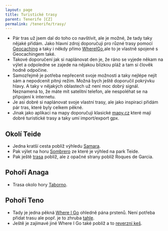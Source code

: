 ```yaml
---
layout: page
title: Turistické trasy	
parent: Tenerife [CZ]
permalink: /tenerife/trasy/
---
```


- Pár tras už jsem dal do toho co navštívit, ale je možné, že tady taky nějaké přidám. Jako hlavní zdroj doporučuji pro různé trasy pomocí [Geocaching](https://www.geocaching.com/) a taky i někdy přímo [WhereIGo](https://wherigo.com/),ale to je vlastně spojené s Geocachingem také.
- Takové doporučení jak si naplánovat den je, že ráno se vyjede někam na výlet a odpoledne se zajede na nějakou blízkou pláž a tam si člověk hodně odpočine.
- Samozřejmě je potřeba nepřecenit svoje možnosti a taky nejlépe nejít sám a nepodcenit pitný režim. Možná bych ještě doporučil pokrývku hlavy. A taky v nějakých oblastech už není moc dobrý signál. Neznamená to, že máte mít satelitní telefon, ale nespoléhat se na připojení k internetu.
- Je asi dobré si naplánovat svoje vlastní trasy, ale jako inspiraci přidám pár tras, které byly celkem pěkné.
- Jinak jako aplikaci na mapy doporučuji klasické [mapy.cz](https://mapy.cz/) které mají dobré turistické trasy a taky umí import/export gpx.

## Okolí Teide

- Jedna kratší cesta poblíž výhledu [Samara](../../resources/Samara.gpx "resources/Samara.gpx").
- Pak výlet na horu [Sombrero](../../resources/Sombrero.gpx "resources/Sombrero.gpx") ze které je výhled na park Teide.
- Pak ještě [trasa](../../resources/teide-view.gpx "resources/teide-view.gpx") poblíž, ale z opačné strany poblíž Roques de Garcia.

## Pohoří Anaga

- Trasa okolo hory [Taborno](../resources/Taborno.gpx "resources/Taborno.gpx").

## Pohoří Teno

- Tady je jedna pěkná [Where I Go](https://www.geocaching.com/geocache/GC65QKW) ohledně pána prstenů. Není potřeba přidat trasu ale popř. je to zhruba [tahle](../../resources/tlotr.gpx "resources/tlotr.gpx").
- Ještě je zajímavé jiné Where I Go také poblíž a to [reverzní keš](https://www.geocaching.com/geocache/GC8J7A3).